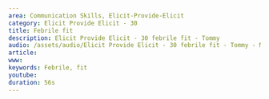 ```yaml
---
area: Communication Skills, Elicit-Provide-Elicit
category: Elicit Provide Elicit - 30
title: Febrile fit
description: Elicit Provide Elicit - 30 febrile fit - Tommy
audio: /assets/audio/Elicit Provide Elicit - 30 febrile fit - Tommy - MQ.mp3
article: 
www: 
keywords: Febrile, fit
youtube: 
duration: 56s
--- 
```

